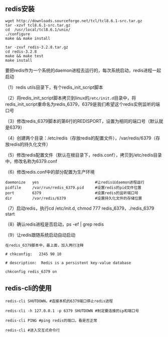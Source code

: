 ## redis安装

```shell
wget http://downloads.sourceforge.net/tcl/tcl8.6.1-src.tar.gz
tar -xzvf tcl8.6.1-src.tar.gz
cd  /usr/local/tcl8.6.1/unix/
./configure  
make && make install

tar -zxvf redis-3.2.8.tar.gz
cd redis-3.2.8
make && make test 
make install

```

要把redis作为一个系统的daemon进程去运行的，每次系统启动，redis进程一起启动

（1）redis utils目录下，有个redis_init_script脚本

（2）将redis_init_script脚本拷贝到linux的`/etc/init.d`目录中，将redis_init_script重命名为redis_6379，6379是我们希望这个redis实例监听的端口号

（3）修改redis_6379脚本的第6行的REDISPORT，设置为相同的端口号（默认就是6379）

（4）创建两个目录：/etc/redis（存放redis的配置文件），/var/redis/6379（存放redis的持久化文件）

（5）修改redis配置文件（默认在根目录下，redis.conf），拷贝到/etc/redis目录中，修改名称为6379.conf

（6）修改redis.conf中的部分配置为生产环境

```shell
daemonize	yes							#让redis以daemon进程运行
pidfile		/var/run/redis_6379.pid 	#设置redis的pid文件位置
port		6379						#设置redis的监听端口号
dir 		/var/redis/6379				#设置持久化文件的存储位置
```

（7）启动redis，执行cd /etc/init.d, chmod 777 redis_6379，./redis_6379 start

（8）确认redis进程是否启动，ps -ef | grep redis

（9）让redis跟随系统启动自动启动

```shell
在redis_6379脚本中，最上面，加入两行注释

# chkconfig:   2345 90 10

# description:  Redis is a persistent key-value database

chkconfig redis_6379 on
```

## redis-cli的使用

```shell
redis-cli SHUTDOWN，#连接本机的6379端口停止redis进程

redis-cli -h 127.0.0.1 -p 6379 SHUTDOWN #制定要连接的ip和端口号

redis-cli PING #ping redis的端口，看是否正常

redis-cli #进入交互式命令行
```



